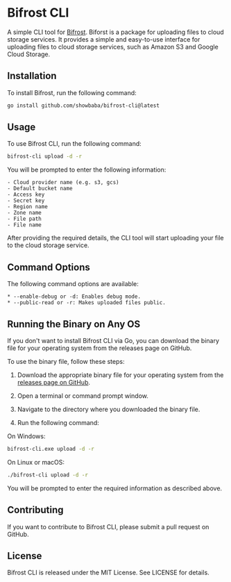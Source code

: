 # Bifrost CLI

A simple CLI tool for [Bifrost](https://github.com/opensaucerer/bifrost/). Biforst is a package for uploading files to cloud storage services. It provides a simple and easy-to-use interface for uploading files to cloud storage services, such as Amazon S3 and Google Cloud Storage.

## Installation

To install Bifrost, run the following command:

```bash
go install github.com/showbaba/bifrost-cli@latest
```


## Usage
To use Bifrost CLI, run the following command:

```bash
bifrost-cli upload -d -r
```

You will be prompted to enter the following information:

    - Cloud provider name (e.g. s3, gcs)
    - Default bucket name
    - Access key
    - Secret key
    - Region name
    - Zone name
    - File path
    - File name

After providing the required details, the CLI tool will start uploading your file to the cloud storage service.

## Command Options
The following command options are available:

    * --enable-debug or -d: Enables debug mode.
    * --public-read or -r: Makes uploaded files public.

## Running the Binary on Any OS

If you don't want to install Bifrost CLI via Go, you can download the binary file for your operating system from the releases page on GitHub.

To use the binary file, follow these steps:

1. Download the appropriate binary file for your operating system from the [releases page on GitHub](https://github.com/ShowBaba/bifrost-cli/releases).

2. Open a terminal or command prompt window.

3. Navigate to the directory where you downloaded the binary file.

4. Run the following command:

On Windows:
```bash
bifrost-cli.exe upload -d -r
```

On Linux or macOS:
```bash
./bifrost-cli upload -d -r
```

You will be prompted to enter the required information as described above.

## Contributing
If you want to contribute to Bifrost CLI, please submit a pull request on GitHub.

## License
Bifrost CLI is released under the MIT License. See LICENSE for details.